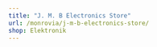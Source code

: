 ```yaml
---
title: "J. M. B Electronics Store"
url: /monrovia/j-m-b-electronics-store/
shop: Elektronik
---
```


